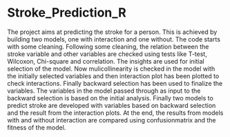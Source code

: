 # Stroke_Prediction_R
The project aims at predicting the stroke for a person. This is achieved by building two models, one with interaction and one without.
The code starts with some cleaning. Following some cleaning, the relation between the stroke variable and other variables are checked using tests like T-test, Wilcoxon, Chi-square and correlation. The insights are used for initial selection of the model. Now mulicollinearity is checked in the model with the initially selected variables and then interaction plot has been plotted to check interactions. Finally backward selection has been used to finalize the variables. The variables in the model passed through as input to the backward selection is based on the initial analysis. 
Finally two models to predict stroke are developed with variables based on backward selection and the result from the interaction plots.
At the end, the results from models with and without interaction are compared using confusionmatrix and the fitness of the model.
